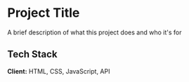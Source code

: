 
# Project Title

A brief description of what this project does and who it's for

## Tech Stack

**Client:** HTML, CSS, JavaScript, API

